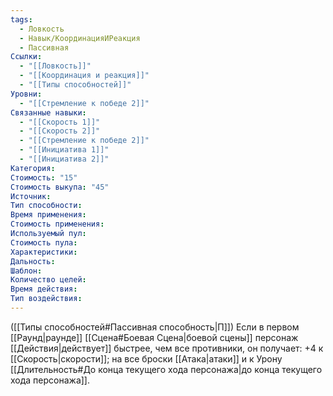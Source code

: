 ```yaml
---
tags:
  - Ловкость
  - Навык/КоординацияИРеакция
  - Пассивная
Ссылки:
  - "[[Ловкость]]"
  - "[[Координация и реакция]]"
  - "[[Типы способностей]]"
Уровни:
  - "[[Стремление к победе 2]]"
Связанные навыки:
  - "[[Скорость 1]]"
  - "[[Скорость 2]]"
  - "[[Стремление к победе 2]]"
  - "[[Инициатива 1]]"
  - "[[Инициатива 2]]"
Категория: 
Стоимость: "15"
Стоимость выкупа: "45"
Источник:
Тип способности:
Время применения:
Стоимость применения:
Используемый пул:
Стоимость пула:
Характеристики:
Дальность:
Шаблон:
Количество целей:
Время действия:
Тип воздействия:
---
```

([[Типы способностей#Пассивная способность|П]]) Если в первом [[Раунд|раунде]] [[Сцена#Боевая Сцена|боевой сцены]] персонаж [[Действия|действует]] быстрее, чем все противники, он получает: +4 к [[Скорость|скорости]]; на все броски [[Атака|атаки]] и к Урону [[Длительность#До конца текущего хода персонажа|до конца текущего хода персонажа]].